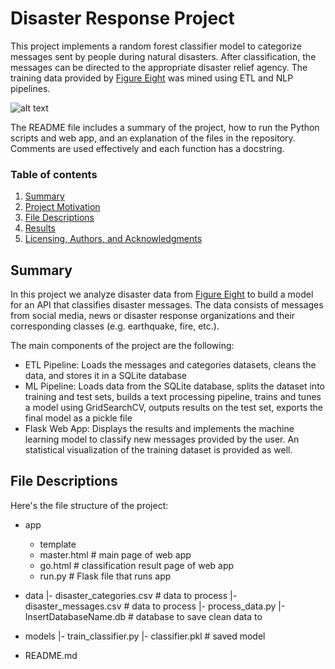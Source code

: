 # Disaster Response Project
This project implements a random forest classifier model to categorize messages sent by people during natural disasters. After classification, the messages can be directed to the appropriate disaster relief agency. The training data provided by [Figure Eight](https://appen.com/) was mined using ETL and NLP pipelines.


![alt text](https://www.weather.gov/images/safety/ia-2008-2-lg.jpg) 


The README file includes a summary of the project, how to run the Python scripts and web app, and an explanation of the files in the repository. Comments are used effectively and each function has a docstring.

### Table of contents
1. [Summary](#summary)
2. [Project Motivation](#motivation)
3. [File Descriptions](#files)
4. [Results](#results)
5. [Licensing, Authors, and Acknowledgments](#licensing)


## Summary <a name="summary"></a>

In this project we analyze disaster data from [Figure Eight](https://appen.com/) to build a model for an API that classifies disaster messages. 
The data consists of messages from social media, news or disaster response organizations and their corresponding classes (e.g. earthquake, fire, etc.).

The main components of the project are the following:
- ETL Pipeline: Loads the messages and categories datasets, cleans the data, and stores it in a SQLite database
- ML Pipeline: Loads data from the SQLite database, splits the dataset into training and test sets, builds a text processing pipeline, trains and tunes a model using GridSearchCV, outputs results on the test set, exports the final model as a pickle file
- Flask Web App: Displays the results and implements the machine learning model to classify new messages provided by the user. An statistical visualization of the training dataset is provided as well.




## File Descriptions<a name="files"></a>

Here's the file structure of the project:
- app
  - template
   - master.html  # main page of web app
   - go.html  # classification result page of web app
  - run.py  # Flask file that runs app

- data
|- disaster_categories.csv  # data to process 
|- disaster_messages.csv  # data to process
|- process_data.py
|- InsertDatabaseName.db   # database to save clean data to

- models
|- train_classifier.py
|- classifier.pkl  # saved model 

- README.md
